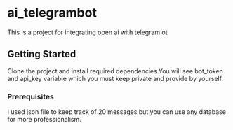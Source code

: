 # ai_telegrambot


This is a project for integrating open ai with telegram ot


## Getting Started

Clone the project and install required dependencies.You will see bot_token and api_key variable which you must keep private and provide by yourself.
### Prerequisites

I used json file to keep track of 20 messages but you can use any database for more professionalism.

